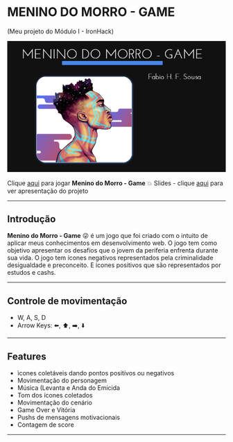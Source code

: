 # MENINO DO MORRO - GAME



(Meu projeto do Módulo I - IronHack)
 
![Start Screen](./images_mdm/menino_.PNG)

Clique [aqui](https://henriquefb08.github.io/menino_do_morro_project/) para jogar **Menino do Morro - Game**  :boom:
Slides - clique [aqui](https://slides.com/fabiohfsousa/meninodomorro_game/fullscreen) para ver apresentação do projeto

---

## Introdução

**Menino do Morro - Game** :stuck_out_tongue_winking_eye:  é um jogo que foi criado com o intuito de aplicar meus conhecimentos em desenvolvimento web. O jogo tem como objetivo apresentar os desafios que o jovem da periferia enfrenta durante sua vida. O jogo tem ícones negativos representados pela criminalidade desigualdade e preconceito. E ícones positivos que são representados por estudos e cashs.


---

## Controle de movimentação

- W, A, S, D
- Arrow Keys: :arrow_left:, :arrow_up:, :arrow_right:, :arrow_down:

---

## Features

- ìcones coletáveis dando pontos positívos ou negativos
- Movimentação do personagem
- Música (Levanta e Anda do Emicida
- Tom dos ícones coletados
- Movimentação do cenário
- Game Over e Vitória
- Pushs de mensagens motivacionais
- Contagem de score

---
 
